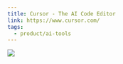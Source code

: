 ```yaml
---
title: Cursor - The AI Code Editor
link: https://www.cursor.com/
tags:
  - product/ai-tools
---
```

![](https://www.cursor.com/opengraph-image.png?7a8fd201c972abca)
